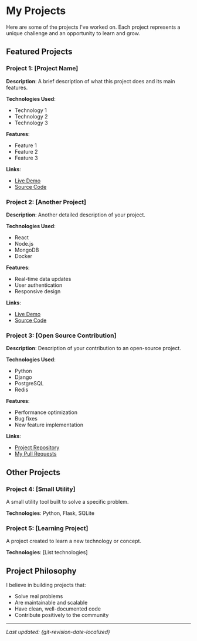 # My Projects

Here are some of the projects I've worked on. Each project represents a unique challenge and an opportunity to learn and grow.

## Featured Projects

### Project 1: [Project Name]

**Description**: A brief description of what this project does and its main features.

**Technologies Used**: 
- Technology 1
- Technology 2
- Technology 3

**Features**:
- Feature 1
- Feature 2
- Feature 3

**Links**:
- [Live Demo](https://your-demo-link.com)
- [Source Code](https://github.com/yourusername/project-name)

### Project 2: [Another Project]

**Description**: Another detailed description of your project.

**Technologies Used**: 
- React
- Node.js
- MongoDB
- Docker

**Features**:
- Real-time data updates
- User authentication
- Responsive design

**Links**:
- [Live Demo](https://your-demo-link.com)
- [Source Code](https://github.com/yourusername/another-project)

### Project 3: [Open Source Contribution]

**Description**: Description of your contribution to an open-source project.

**Technologies Used**: 
- Python
- Django
- PostgreSQL
- Redis

**Features**:
- Performance optimization
- Bug fixes
- New feature implementation

**Links**:
- [Project Repository](https://github.com/opensource/project)
- [My Pull Requests](https://github.com/opensource/project/pulls?q=is%3Apr+author%3Ayourusername)

## Other Projects

### Project 4: [Small Utility]

A small utility tool built to solve a specific problem.

**Technologies**: Python, Flask, SQLite

### Project 5: [Learning Project]

A project created to learn a new technology or concept.

**Technologies**: [List technologies]

## Project Philosophy

I believe in building projects that:
- Solve real problems
- Are maintainable and scalable
- Have clean, well-documented code
- Contribute positively to the community

---

*Last updated: {git-revision-date-localized}*
